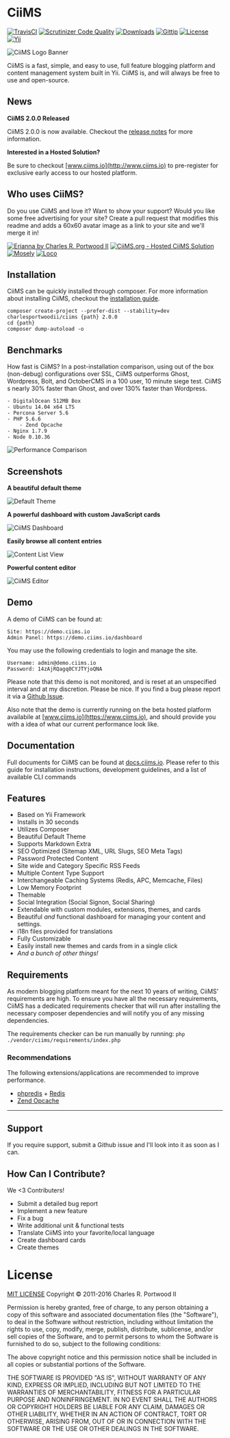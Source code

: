 # CiiMS
[![TravisCI](https://img.shields.io/travis/charlesportwoodii/CiiMS.svg?style=flat-square "TravisCI")](https://travis-ci.org/charlesportwoodii/CiiMS)
[![Scrutinizer Code Quality](https://img.shields.io/scrutinizer/g/charlesportwoodii/ciims.svg?style=flat-square)](https://scrutinizer-ci.com/g/charlesportwoodii/CiiMS/)
[![Downloads](https://img.shields.io/packagist/dt/charlesportwoodii/ciims.svg?style=flat-square)](https://packagist.org/packages/charlesportwoodii/ciims)
[![Gittip](https://img.shields.io/gittip/charlesportwoodii.svg?style=flat-square "Gittip")](https://www.gittip.com/charlesportwoodii/)
[![License](https://img.shields.io/badge/license-MIT-orange.svg?style=flat-square "License")](https://github.com/charlesportwoodii/CiiMS/blob/master/LICENSE.md)
[![Yii](https://img.shields.io/badge/Powered_by-Yii_Framework-green.svg?style=flat-square)](http://www.yiiframework.com/)

![CiiMS Logo Banner](	
https://s3.amazonaws.com/ciims-s3-us-01/63E6ADC1A1BF41ABDE55B4BA810F187DBF1C9E696A90713D8A1F38B69E1071CE.png)

CiiMS is a fast, simple, and easy to use, full feature blogging platform and content management system built in Yii. CiiMS is, and will always be free to use and open-source.

## News

__CiiMS 2.0.0 Released__

CiiMS 2.0.0 is now available. Checkout the [release notes](https://github.com/charlesportwoodii/CiiMS/releases/tag/2.0.0) for more information.

__Interested in a Hosted Solution?__

Be sure to checkout [www.ciims.io](http://www.ciims.io) to pre-register for exclusive early access to our hosted platform.

## Who uses CiiMS?

Do you use CiiMS and love it? Want to show your support? Would you like some free advertising for your site? Create a pull request that modifies this readme and adds a 60x60 avatar image as a link to your site and we'll merge it in!

[![Erianna by Charles R. Portwood II](https://secure.gravatar.com/avatar/7ea3ae65556979b64ba8cde5cd51c667?s=60, "Erianna by Charles R. Portwood II")](https://www.erianna.com)
<a href="https://www.ciims.io"><img title="CiiMS.org - Hosted CiiMS Solution" src="https://s3.amazonaws.com/ciims-s3-us-01/ciims-logo-badge.png" /></a>
[![Mosely](https://www.gravatar.com/avatar/dd61d5faf7eb9315960d528fc9ed2367?s=60, "Business as Usual")](https://www.manufactorum.net)
[![Loco](https://www.gravatar.com/avatar/be48bd6b1f3eac83ecb5d84d590db995.png?s=60, "Loco by Alex Isaev")](http://loco.ru)

## Installation

CiiMS can be quickly installed through composer. For more information about installing CiiMS, checkout the [installation guide](https://docs.ciims.io/installation.html).

```
composer create-project --prefer-dist --stability=dev charlesportwoodii/ciims {path} 2.0.0
cd {path}
composer dump-autoload -o
```

## Benchmarks

How fast is CiiMS? In a post-installation comparison, using out of the box (non-debug) configurations over SSL, CiiMS outperforms Ghost, Wordpress, Bolt, and OctoberCMS in a 100 user, 10 minute siege test. CiiMS s nearly 30% faster than Ghost, and over 130% faster than Wordpress.

```
- DigitalOcean 512MB Box
- Ubuntu 14.04 x64 LTS
- Percona Server 5.6
- PHP 5.6.6
	- Zend Opcache 	
- Nginx 1.7.9
- Node 0.10.36
```

![Performance Comparison](https://s3.amazonaws.com/ciims-s3-us-01/ZSTDTTNMSIDLDFDAQMNITKMRKSIWMSHNWUQRSJZKWREYHXODVYEWLYGNRIBWTLQX+.png)

## Screenshots

__A beautiful default theme__

![Default Theme](	
https://s3.amazonaws.com/ciims-s3-us-01/5A2ED631D493E053774C31C513F2C60FF5208B1B3AB8193D7D8D351251E2207D.png)

__A powerful dashboard with custom JavaScript cards__

![CiiMS Dashboard](	
https://s3.amazonaws.com/ciims-s3-us-01/949A73802B6E17CD3FA04B8FA14E76AF7EDF51736A3904E2EF7358049C51D8D2.png)

__Easily browse all content entries__

![Content List View](	
https://s3.amazonaws.com/ciims-s3-us-01/6F679654A4F7F3B9A3DD72DA32540B2CD12843C7DACB88A257372386C7325A80.png)

__Powerful content editor__

![CiiMS Editor](	
https://s3.amazonaws.com/ciims-s3-us-01/BBAD9AA513B05052FF83DC8B4F4E22CD9AFC1A5701EB33E60CA7C4A0DD32C04A.png)

## Demo
A demo of CiiMS can be found at:

    Site: https://demo.ciims.io
    Admin Panel: https://demo.ciims.io/dashboard
    
You may use the following credentials to login and manage the site.

	Username: admin@demo.ciims.io
	Password: 14zAjRQagq0CYJTYjoQNA

Please note that this demo is not monitored, and is reset at an unspecified interval and at my discretion. Please be nice. If you find a bug please report it via a [Github Issue](https://github.com/charlesportwoodii/CiiMS/issues).

Also note that the demo is currently running on the beta hosted platform availabile at [www.ciims.io](https://www.ciims.io), and should provide you with a idea of what our current performance look like.

## Documentation

Full documents for CiiMS can be found at [docs.ciims.io](https://docs.ciims.io). Please refer to this guide for installation instructions, development guidelines, and a list of available CLI commands

## Features

* Based on Yii Framework
* Installs in 30 seconds
* Utilizes Composer
* Beautiful Default Theme
* Supports Markdown Extra
* SEO Optimized (Sitemap XML, URL Slugs, SEO Meta Tags)
* Password Protected Content
* Site wide and Category Specific RSS Feeds
* Multiple Content Type Support
* Interchangeable Caching Systems (Redis, APC, Memcache, Files)
* Low Memory Footprint
* Themable
* Social Integration (Social Signon, Social Sharing)
* Extendable with custom modules, extensions, themes, and cards
* Beautiful _and_ functional dashboard for managing your content and settings.
* i18n files provided for translations
* Fully Customizable
* Easily install new themes and cards from in a single click
* _And a bunch of other things!_

## Requirements

As modern blogging platform meant for the next 10 years of writing, CiiMS' requirements are high. To ensure you have all the necessary requirements, CiiMS has a dedicated requirements checker that will run after installing the necessary composer dependencies and will notify you of any missing dependencies.

The requirements checker can be run manually by running: ```php ./vendor/ciims/requirements/index.php```

### Recommendations

The following extensions/applications are recommended to improve performance.

* [phpredis](https://github.com/nicolasff/phpredis) + [Redis](redis.io)
* [Zend Opcache](http://www.php.net//manual/en/book.opcache.php)

------------------

## Support

If you require support, submit a Github issue and I'll look into it as soon as I can.

## How Can I Contribute?

We <3 Contributers!

* Submit a detailed bug report
* Implement a new feature
* Fix a bug
* Write additional unit & functional tests
* Translate CiiMS into your favorite/local language
* Create dashboard cards
* Create themes

# License

[MIT LICENSE](http://opensource.org/licenses/MIT)
Copyright &copy; 2011-2016 Charles R. Portwood II

Permission is hereby granted, free of charge, to any person obtaining a copy of this software and associated documentation files (the "Software"), to deal in the Software without restriction, including without limitation the rights to use, copy, modify, merge, publish, distribute, sublicense, and/or sell copies of the Software, and to permit persons to whom the Software is furnished to do so, subject to the following conditions:

The above copyright notice and this permission notice shall be included in all copies or substantial portions of the Software.

THE SOFTWARE IS PROVIDED "AS IS", WITHOUT WARRANTY OF ANY KIND, EXPRESS OR IMPLIED, INCLUDING BUT NOT LIMITED TO THE WARRANTIES OF MERCHANTABILITY, FITNESS FOR A PARTICULAR PURPOSE AND NONINFRINGEMENT. IN NO EVENT SHALL THE AUTHORS OR COPYRIGHT HOLDERS BE LIABLE FOR ANY CLAIM, DAMAGES OR OTHER LIABILITY, WHETHER IN AN ACTION OF CONTRACT, TORT OR OTHERWISE, ARISING FROM, OUT OF OR IN CONNECTION WITH THE SOFTWARE OR THE USE OR OTHER DEALINGS IN THE SOFTWARE.
